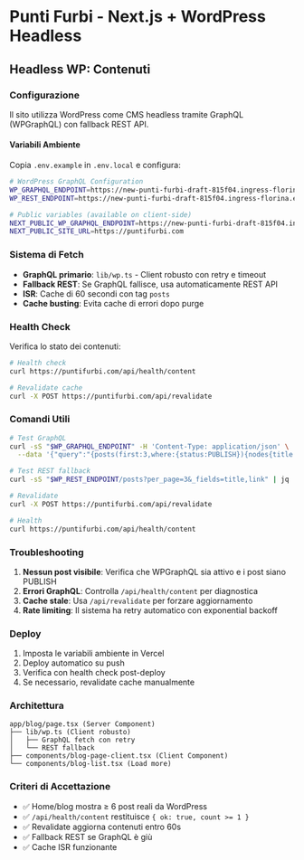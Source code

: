 # Punti Furbi - Next.js + WordPress Headless

## Headless WP: Contenuti

### Configurazione

Il sito utilizza WordPress come CMS headless tramite GraphQL (WPGraphQL) con fallback REST API.

#### Variabili Ambiente

Copia `.env.example` in `.env.local` e configura:

```bash
# WordPress GraphQL Configuration
WP_GRAPHQL_ENDPOINT=https://new-punti-furbi-draft-815f04.ingress-florina.ewp.live/graphql
WP_REST_ENDPOINT=https://new-punti-furbi-draft-815f04.ingress-florina.ewp.live/wp-json/wp/v2

# Public variables (available on client-side)
NEXT_PUBLIC_WP_GRAPHQL_ENDPOINT=https://new-punti-furbi-draft-815f04.ingress-florina.ewp.live/graphql
NEXT_PUBLIC_SITE_URL=https://puntifurbi.com
```

### Sistema di Fetch

- **GraphQL primario**: `lib/wp.ts` - Client robusto con retry e timeout
- **Fallback REST**: Se GraphQL fallisce, usa automaticamente REST API
- **ISR**: Cache di 60 secondi con tag `posts`
- **Cache busting**: Evita cache di errori dopo purge

### Health Check

Verifica lo stato dei contenuti:

```bash
# Health check
curl https://puntifurbi.com/api/health/content

# Revalidate cache
curl -X POST https://puntifurbi.com/api/revalidate
```

### Comandi Utili

```bash
# Test GraphQL
curl -sS "$WP_GRAPHQL_ENDPOINT" -H 'Content-Type: application/json' \
  --data '{"query":"{posts(first:3,where:{status:PUBLISH}){nodes{title uri}}}"}' | jq

# Test REST fallback
curl -sS "$WP_REST_ENDPOINT/posts?per_page=3&_fields=title,link" | jq

# Revalidate
curl -X POST https://puntifurbi.com/api/revalidate

# Health
curl https://puntifurbi.com/api/health/content
```

### Troubleshooting

1. **Nessun post visibile**: Verifica che WPGraphQL sia attivo e i post siano PUBLISH
2. **Errori GraphQL**: Controlla `/api/health/content` per diagnostica
3. **Cache stale**: Usa `/api/revalidate` per forzare aggiornamento
4. **Rate limiting**: Il sistema ha retry automatico con exponential backoff

### Deploy

1. Imposta le variabili ambiente in Vercel
2. Deploy automatico su push
3. Verifica con health check post-deploy
4. Se necessario, revalidate cache manualmente

### Architettura

```
app/blog/page.tsx (Server Component)
├── lib/wp.ts (Client robusto)
│   ├── GraphQL fetch con retry
│   └── REST fallback
├── components/blog-page-client.tsx (Client Component)
└── components/blog-list.tsx (Load more)
```

### Criteri di Accettazione

- ✅ Home/blog mostra ≥ 6 post reali da WordPress
- ✅ `/api/health/content` restituisce `{ ok: true, count >= 1 }`
- ✅ Revalidate aggiorna contenuti entro 60s
- ✅ Fallback REST se GraphQL è giù
- ✅ Cache ISR funzionante
